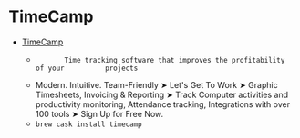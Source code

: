 # TimeCamp
- [TimeCamp](https://www.timecamp.com/)
  -            Time tracking software that improves the profitability of your          projects        
  - Modern. Intuitive. Team-Friendly ➤ Let's Get To Work ➤ Graphic Timesheets, Invoicing & Reporting ➤ Track Computer activities and productivity monitoring, Attendance tracking, Integrations with over 100 tools ➤ Sign Up for Free Now.
  - `brew cask install timecamp`
